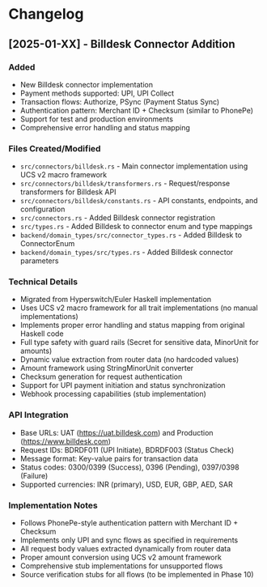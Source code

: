 # Changelog

## [2025-01-XX] - Billdesk Connector Addition

### Added
- New Billdesk connector implementation
- Payment methods supported: UPI, UPI Collect
- Transaction flows: Authorize, PSync (Payment Status Sync)
- Authentication pattern: Merchant ID + Checksum (similar to PhonePe)
- Support for test and production environments
- Comprehensive error handling and status mapping

### Files Created/Modified
- `src/connectors/billdesk.rs` - Main connector implementation using UCS v2 macro framework
- `src/connectors/billdesk/transformers.rs` - Request/response transformers for Billdesk API
- `src/connectors/billdesk/constants.rs` - API constants, endpoints, and configuration
- `src/connectors.rs` - Added Billdesk connector registration
- `src/types.rs` - Added Billdesk to connector enum and type mappings
- `backend/domain_types/src/connector_types.rs` - Added Billdesk to ConnectorEnum
- `backend/domain_types/src/types.rs` - Added Billdesk connector parameters

### Technical Details
- Migrated from Hyperswitch/Euler Haskell implementation
- Uses UCS v2 macro framework for all trait implementations (no manual implementations)
- Implements proper error handling and status mapping from original Haskell code
- Full type safety with guard rails (Secret<String> for sensitive data, MinorUnit for amounts)
- Dynamic value extraction from router data (no hardcoded values)
- Amount framework using StringMinorUnit converter
- Checksum generation for request authentication
- Support for UPI payment initiation and status synchronization
- Webhook processing capabilities (stub implementation)

### API Integration
- Base URLs: UAT (https://uat.billdesk.com) and Production (https://www.billdesk.com)
- Request IDs: BDRDF011 (UPI Initiate), BDRDF003 (Status Check)
- Message format: Key-value pairs for transaction data
- Status codes: 0300/0399 (Success), 0396 (Pending), 0397/0398 (Failure)
- Supported currencies: INR (primary), USD, EUR, GBP, AED, SAR

### Implementation Notes
- Follows PhonePe-style authentication pattern with Merchant ID + Checksum
- Implements only UPI and sync flows as specified in requirements
- All request body values extracted dynamically from router data
- Proper amount conversion using UCS v2 amount framework
- Comprehensive stub implementations for unsupported flows
- Source verification stubs for all flows (to be implemented in Phase 10)
